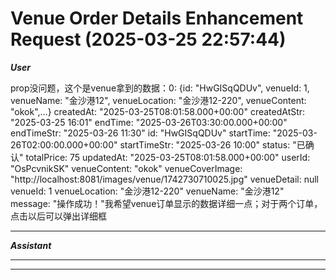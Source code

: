 <!-- Generated by SpecStory -->

# Venue Order Details Enhancement Request (2025-03-25 22:57:44)

_**User**_

prop没问题，这个是venue拿到的数据：0: {id: "HwGISqQDUv", venueId: 1, venueName: "金沙港12", venueLocation: "金沙港12-220", venueContent: "okok",…}
createdAt: "2025-03-25T08:01:58.000+00:00"
createdAtStr: "2025-03-25 16:01"
endTime: "2025-03-26T03:30:00.000+00:00"
endTimeStr: "2025-03-26 11:30"
id: "HwGISqQDUv"
startTime: "2025-03-26T02:00:00.000+00:00"
startTimeStr: "2025-03-26 10:00"
status: "已确认"
totalPrice: 75
updatedAt: "2025-03-25T08:01:58.000+00:00"
userId: "OsPcvnikSK"
venueContent: "okok"
venueCoverImage: "http://localhost:8081/images/venue/1742730710025.jpg"
venueDetail: null
venueId: 1
venueLocation: "金沙港12-220"
venueName: "金沙港12"
message: "操作成功！"我希望venue订单显示的数据详细一点；对于两个订单，点击以后可以弹出详细框

---

_**Assistant**_



---



---

